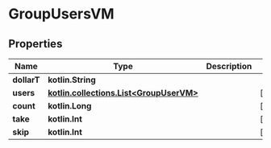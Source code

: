
# GroupUsersVM

## Properties
Name | Type | Description | Notes
------------ | ------------- | ------------- | -------------
**dollarT** | **kotlin.String** |  | 
**users** | [**kotlin.collections.List&lt;GroupUserVM&gt;**](GroupUserVM.md) |  |  [optional]
**count** | **kotlin.Long** |  |  [optional]
**take** | **kotlin.Int** |  |  [optional]
**skip** | **kotlin.Int** |  |  [optional]




